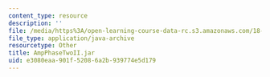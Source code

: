 ```yaml
---
content_type: resource
description: ''
file: /media/https%3A/open-learning-course-data-rc.s3.amazonaws.com/18-03sc-differential-equations-fall-2011/e3080eaa901f52086a2b939774e5d179_AmpPhaseTwoII.jar
file_type: application/java-archive
resourcetype: Other
title: AmpPhaseTwoII.jar
uid: e3080eaa-901f-5208-6a2b-939774e5d179
---
```

